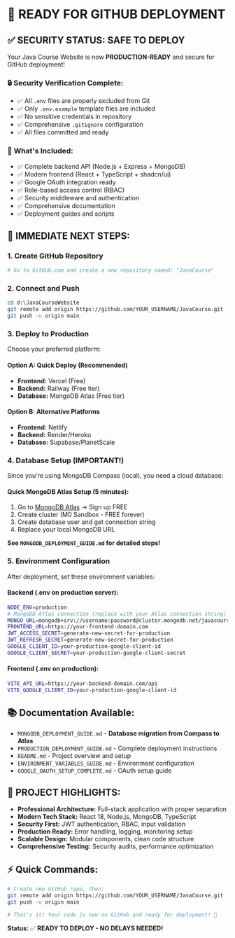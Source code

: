 # 🚀 READY FOR GITHUB DEPLOYMENT

## ✅ **SECURITY STATUS: SAFE TO DEPLOY**

Your Java Course Website is now **PRODUCTION-READY** and secure for GitHub deployment!

### 🔒 **Security Verification Complete:**
- ✅ All `.env` files are properly excluded from Git
- ✅ Only `.env.example` template files are included
- ✅ No sensitive credentials in repository
- ✅ Comprehensive `.gitignore` configuration
- ✅ All files committed and ready

### 📁 **What's Included:**
- ✅ Complete backend API (Node.js + Express + MongoDB)
- ✅ Modern frontend (React + TypeScript + shadcn/ui)
- ✅ Google OAuth integration ready
- ✅ Role-based access control (RBAC)
- ✅ Security middleware and authentication
- ✅ Comprehensive documentation
- ✅ Deployment guides and scripts

## 🎯 **IMMEDIATE NEXT STEPS:**

### **1. Create GitHub Repository**
```bash
# Go to GitHub.com and create a new repository named: "JavaCourse"
```

### **2. Connect and Push**
```bash
cd d:\JavaCourseWebsite
git remote add origin https://github.com/YOUR_USERNAME/JavaCourse.git
git push -u origin main
```

### **3. Deploy to Production**
Choose your preferred platform:

#### **Option A: Quick Deploy (Recommended)**
- **Frontend:** Vercel (Free)
- **Backend:** Railway (Free tier)
- **Database:** MongoDB Atlas (Free tier)

#### **Option B: Alternative Platforms**
- **Frontend:** Netlify
- **Backend:** Render/Heroku
- **Database:** Supabase/PlanetScale

### **4. Database Setup (IMPORTANT!)**
Since you're using MongoDB Compass (local), you need a cloud database:

#### **Quick MongoDB Atlas Setup (5 minutes):**
1. Go to [MongoDB Atlas](https://www.mongodb.com/atlas) → Sign up FREE
2. Create cluster (M0 Sandbox - FREE forever)
3. Create database user and get connection string
4. Replace your local MongoDB URL

**See `MONGODB_DEPLOYMENT_GUIDE.md` for detailed steps!**

### **5. Environment Configuration**
After deployment, set these environment variables:

#### **Backend (.env on production server):**
```bash
NODE_ENV=production
# MongoDB Atlas connection (replace with your Atlas connection string)
MONGO_URL=mongodb+srv://username:password@cluster.mongodb.net/javacourse
FRONTEND_URL=https://your-frontend-domain.com
JWT_ACCESS_SECRET=generate-new-secret-for-production
JWT_REFRESH_SECRET=generate-new-secret-for-production
GOOGLE_CLIENT_ID=your-production-google-client-id
GOOGLE_CLIENT_SECRET=your-production-google-client-secret
```

#### **Frontend (.env on production):**
```bash
VITE_API_URL=https://your-backend-domain.com/api
VITE_GOOGLE_CLIENT_ID=your-production-google-client-id
```

## 📚 **Documentation Available:**
- `MONGODB_DEPLOYMENT_GUIDE.md` - **Database migration from Compass to Atlas**
- `PRODUCTION_DEPLOYMENT_GUIDE.md` - Complete deployment instructions
- `README.md` - Project overview and setup
- `ENVIRONMENT_VARIABLES_GUIDE.md` - Environment configuration
- `GOOGLE_OAUTH_SETUP_COMPLETE.md` - OAuth setup guide

## 🎉 **PROJECT HIGHLIGHTS:**
- **Professional Architecture:** Full-stack application with proper separation
- **Modern Tech Stack:** React 18, Node.js, MongoDB, TypeScript
- **Security First:** JWT authentication, RBAC, input validation
- **Production Ready:** Error handling, logging, monitoring setup
- **Scalable Design:** Modular components, clean code structure
- **Comprehensive Testing:** Security audits, performance optimization

## ⚡ **Quick Commands:**
```bash
# Create new GitHub repo, then:
git remote add origin https://github.com/YOUR_USERNAME/JavaCourse.git
git push -u origin main

# That's it! Your code is now on GitHub and ready for deployment! 🎉
```

**Status:** ✅ **READY TO DEPLOY - NO DELAYS NEEDED!**
